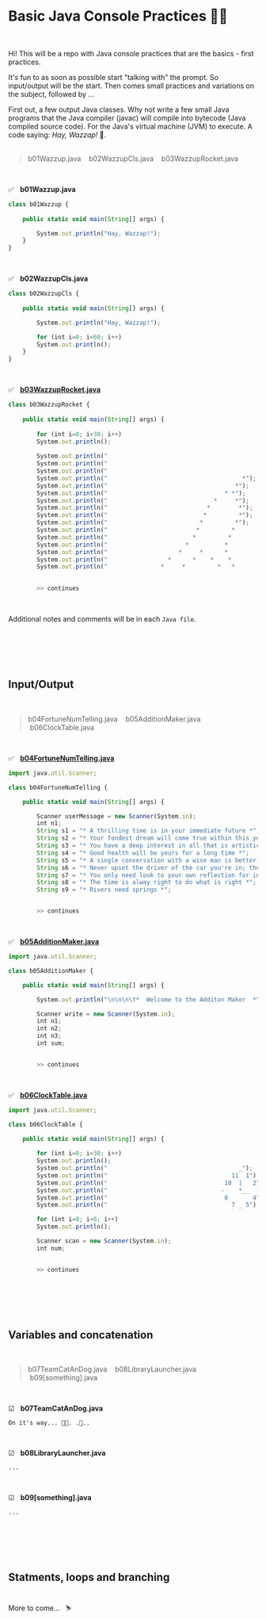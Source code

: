 # Basic Java Console Practices 🎄🎅

<br>

Hi!
This will be a repo with Java console practices that are the basics - first practices.<br>

It's fun to as soon as possible start "talking with" the prompt. So input/output will be the start. Then comes small practices and variations on the subject, followed by ...<br>

First out, a few output Java classes. Why not write a few small Java programs that the Java compiler (javac) will compile into bytecode (Java compiled source code). For the Java's virtual machine (JVM) to execute. A code saying: <i>Hay, Wazzap!</i> 🐋.<br><br>


> b01Wazzup.java &nbsp; &nbsp;b02WazzupCls.java &nbsp; &nbsp;b03WazzupRocket.java 

<br>

✅ &nbsp; <b>b01Wazzup.java</b>
``` javascript
class b01Wazzup {
	
	public static void main(String[] args) {  

		System.out.println("Hay, Wazzap!"); 	
	}
} 
``` 
<br>

✅ &nbsp; <b>b02WazzupCls.java</b>
``` javascript
class b02WazzupCls {
	
	public static void main(String[] args) {  

		System.out.println("Hay, Wazzap!");

		for (int i=0; i<60; i++)
		System.out.println();
	}
} 
```
<br>

✅ &nbsp; [<b>b03WazzupRocket.java</b>](https://github.com/evacaribbean/JavaConsole-basics/blob/master/b03WazzupRocket.java)
``` javascript
class b03WazzupRocket {
	
	public static void main(String[] args) { 
	 
		for (int i=0; i<30; i++)
		System.out.println();	
    	
 		System.out.println("                                                  1´");
 		System.out.println("                                              0´");
 		System.out.println("                                            ´\n\n"); 		  		 	
 		System.out.println("                                      *");
 		System.out.println("                                    *");
 		System.out.println("                                 * *");
 		System.out.println("                              *     *");
 		System.out.println("                            *        *");
 		System.out.println("                           *         *");
 		System.out.println("                          *         *");
 		System.out.println("                         *         *              Hay, Wazzaaaap! :)       ´");
 		System.out.println("                        *         *                                     ´");
 		System.out.println("                      *          *                                     ~~");
 		System.out.println("                    *     *      *                                    /  \\");
 		System.out.println("                 *      *    *    *                                  |oo  <");
 		System.out.println("               *     *         *   *                                  \\= /");
 		

 		>> continues		 		 
``` 
<br>

Additional notes and comments will be in each `Java file`.

<br><br><br><br>




## Input/Output

<br>

> b04FortuneNumTelling.java &nbsp; &nbsp;b05AdditionMaker.java &nbsp; &nbsp;b06ClockTable.java

<br>

✅ &nbsp; [<b>b04FortuneNumTelling.java</b>](https://github.com/evacaribbean/JavaConsole-basics/blob/master/b04FortuneNumTelling.java)
<br>
``` javascript
import java.util.Scanner;

class b04FortuneNumTelling {

	public static void main(String[] args) {

		Scanner userMessage = new Scanner(System.in);
	 	int n1; 
	 	String s1 = "* A thrilling time is in your immediate future *";
	 	String s2 = "* Your fondest dream will come true within this year *";
	 	String s3 = "* You have a deep interest in all that is artistic *";
	 	String s4 = "* Good health will be yours for a long time *";
	 	String s5 = "* A single conversation with a wise man is better than ten years of study *";
	 	String s6 = "* Never upset the driver of the car you're in; they're the master of your destiny until you get home *";
	 	String s7 = "* You only need look to your own reflection for inspiration. Because you are Beautiful! *";
	 	String s8 = "* The time is alway right to do what is right *";
	 	String s9 = "* Rivers need springs *";


	 	>> continues
```
<br>

✅ &nbsp; [<b>b05AdditionMaker.java</b>](https://github.com/evacaribbean/JavaConsole-basics/blob/master/b05AdditionMaker.java)
<br>
``` javascript
import java.util.Scanner;

class b05AdditionMaker {

	public static void main(String[] args) {

		System.out.println("\n\n\n\t*  Welcome to the Additon Maker  *\n\n\t    Add three numbers and the \n\t     sum will be calculated!\n\n");

		Scanner write = new Scanner(System.in);
		int n1;
		int n2;
		int n3;
		int sum;


		>> continues
```
<br>

✅ &nbsp; [<b>b06ClockTable.java</b>](https://github.com/evacaribbean/JavaConsole-basics/blob/master/b06ClockTable.java)
<br>
``` javascript
import java.util.Scanner;

class b06ClockTable {
	
	public static void main(String[] args) {  

		for (int i=0; i<30; i++)
		System.out.println();
		System.out.println("                                     _");
		System.out.println("                                   11  1");
		System.out.println("                                 10  |   2");
		System.out.println("                                -    *__  -");
		System.out.println("                                 8       4");
		System.out.println("                                   7 _ 5");

		for (int i=0; i<6; i++)
		System.out.println();

		Scanner scan = new Scanner(System.in);
		int num;


		>> continues   
```
 
<br><br><br><br>




## Variables and concatenation 

<br>

> b07TeamCatAnDog.java &nbsp; &nbsp;b08LibraryLauncher.java &nbsp; &nbsp;b09[something].java

<br>

☑ &nbsp; <b>b07TeamCatAnDog.java</b><br>
``` 
On it's way... 🐳🐬. .🐠..
```
<br>

☑ &nbsp; <b>b08LibraryLauncher.java</b><br>
``` 
...
```
<br>

☑ &nbsp; <b>b09[something].java</b><br>
``` 
...
```
 
<br><br><br><br>




## Statments, loops and branching 
<br>
More to come... &nbsp; ⛷<br><br>

<br><br><br><br>
